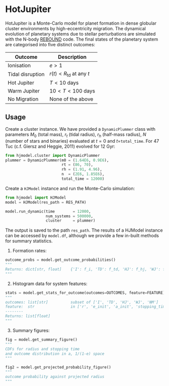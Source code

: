 # HotJupiter

HotJupiter is a Monte-Carlo model for planet formation in dense globular cluster environments by high-eccentricity migration. The dynamical evolution of planetary systems due to stellar perturbations are simulated with the N-body [REBOUND](https://github.com/hannorein/rebound) code. The final states of the planetary system are categorised into five distinct outcomes:

Outcome | Description | 
--- | --- 
Ionisation | $e > 1$ |
Tidal disruption | $r(t) < R_{\mathrm{td}}$ at any $t$ |
Hot Jupiter | $T < 10 \ \mathrm{days}$ |
Warm Jupiter | $10 < T < 100 \ \mathrm{days}$ |
No Migration | None of the above |

## Usage

Create a cluster instance. We have provided a `DynamicPlummer` class with parameters $M_0$ (total mass), $r_t$ (tidal radius), $r_h$ (half-mass radius), $N$ (number of stars and binaries) evaluated at $t=0$ and $t=$`total_time`. For 47 Tuc (c.f. Giersz and Heggie, 2011) evolved for 12 Gyr:

```python
from hjmodel.cluster import DynamicPlummer
plummer = DynamicPlummer(m0 = (1.64E6, 0.9E6),
                         rt = (86, 70),
                         rh = (1.91, 4.96),
                         n  = (2E6, 1.85E6),
                         total_time = 12000)
```

Create a `HJModel` instance and run the Monte-Carlo simulation:

```python
from hjmodel import HJModel
model = HJModel(res_path = RES_PATH)

model.run_dynamic(time        = 12000,
                  num_systems = 500000,
                  cluster     = plummer)
```

The output is saved to the path `res_path`. The results of a HJModel instance can be accessed by `model.df`, although we provide a few in-built methods for summary statistics. 

1. Formation rates:

```python
outcome_probs = model.get_outcome_probabilities()
"""
Returns: dict[str, float]    {'I': f_i, 'TD': f_td, 'HJ': f_hj, 'WJ': f_wj, 'NM': f_nm}
"""
```

2. Histogram data for system features:

```python
stats = model.get_stats_for_outcome(outcomes=OUTCOMES, feature=FEATURE)
"""
outcomes: list[str]          subset of ['I', 'TD', 'HJ', 'WJ', 'NM']
feature:  str                in ['r', 'e_init', 'a_init', 'stopping_time', 'final_e', 'final_e', 'm1']
--------
Returns: list[float]
"""
```

3. Summary figures:

```python
fig = model.get_summary_figure()
"""
CDFs for radius and stopping time
and outcome distribution in a, 1/(1-e) space
"""

fig2 = model.get_projected_probability_figure()
"""
outcome probability against projected radius
"""
```

